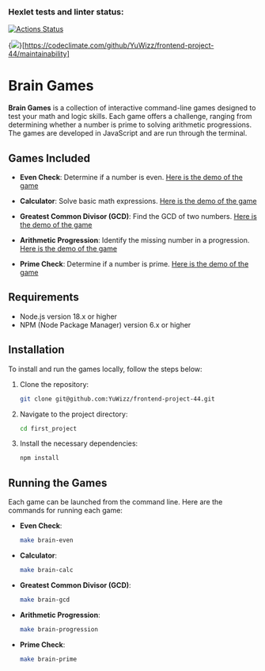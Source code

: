 ### Hexlet tests and linter status:
[![Actions Status](https://github.com/YuWizz/frontend-project-44/actions/workflows/hexlet-check.yml/badge.svg)](https://github.com/YuWizz/frontend-project-44/actions)

{<img src="https://api.codeclimate.com/v1/badges/d6f9b3b19d83b2a5796a/maintainability" />}[https://codeclimate.com/github/YuWizz/frontend-project-44/maintainability]



# Brain Games

**Brain Games** is a collection of interactive command-line games designed to test your math and logic skills. Each game offers a challenge, ranging from determining whether a number is prime to solving arithmetic progressions. The games are developed in JavaScript and are run through the terminal.

## Games Included

- **Even Check**: Determine if a number is even.
    [Here is the demo of the game](https://asciinema.org/a/RyZXTceawCzvYx8YvsztHebL6)

- **Calculator**: Solve basic math expressions.
    [Here is the demo of the game](https://asciinema.org/a/PRVU7XZGBQDqNtK3Yw2c1V2hl)

- **Greatest Common Divisor (GCD)**: Find the GCD of two numbers.
    [Here is the demo of the game](https://asciinema.org/a/vZ55otv4SlFUNk2jkds0k6qRt)

- **Arithmetic Progression**: Identify the missing number in a progression.
    [Here is the demo of the game](https://asciinema.org/a/k65uuW2YtkbBhFAh8fXPH8evJ)
    
- **Prime Check**: Determine if a number is prime.
    [Here is the demo of the game](https://asciinema.org/a/Rpf7dIoXLhbF0EU3rpxvjRkHO)

## Requirements

- Node.js version 18.x or higher
- NPM (Node Package Manager) version 6.x or higher

## Installation

To install and run the games locally, follow the steps below:

1. Clone the repository:
    ```bash
    git clone git@github.com:YuWizz/frontend-project-44.git
2. Navigate to the project directory:
    ```bash
    cd first_project
3. Install the necessary dependencies:
    ```bash
    npm install

## Running the Games

Each game can be launched from the command line. Here are the commands for running each game:

- **Even Check**: 
    ```bash
    make brain-even
- **Calculator**:
    ```bash
    make brain-calc
- **Greatest Common Divisor (GCD)**:
    ```bash
    make brain-gcd
- **Arithmetic Progression**:
    ```bash
    make brain-progression
- **Prime Check**:
    ```bash
    make brain-prime

    


